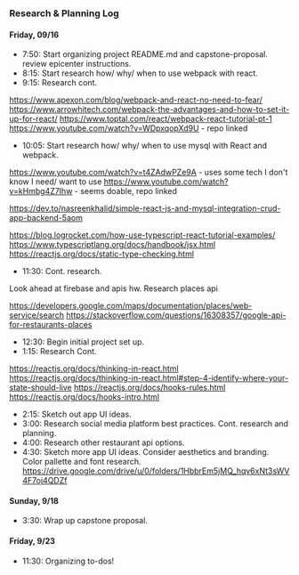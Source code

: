 ### Research & Planning Log
#### Friday, 09/16

* 7:50: Start organizing project README.md and capstone-proposal. 
        review epicenter instructions.
* 8:15: Start research how/ why/ when to use webpack with react.
* 9:15: Research cont.

https://www.apexon.com/blog/webpack-and-react-no-need-to-fear/
https://www.arrowhitech.com/webpack-the-advantages-and-how-to-set-it-up-for-react/
https://www.toptal.com/react/webpack-react-tutorial-pt-1
https://www.youtube.com/watch?v=WDpxqopXd9U - repo linked

* 10:05: Start research how/ why/ when to use mysql with React and webpack.

https://www.youtube.com/watch?v=t4ZAdwPZe9A - uses some tech I don't know I need/ want to use
https://www.youtube.com/watch?v=kHmbg4Z7Ihw - seems doable, repo linked 

https://dev.to/nasreenkhalid/simple-react-js-and-mysql-integration-crud-app-backend-5aom

https://blog.logrocket.com/how-use-typescript-react-tutorial-examples/
https://www.typescriptlang.org/docs/handbook/jsx.html
https://reactjs.org/docs/static-type-checking.html

* 11:30: Cont. research.

Look ahead at firebase and apis hw.
Research places api

https://developers.google.com/maps/documentation/places/web-service/search
https://stackoverflow.com/questions/16308357/google-api-for-restaurants-places

* 12:30: Begin initial project set up.
* 1:15: Research Cont.

https://reactjs.org/docs/thinking-in-react.html
https://reactjs.org/docs/thinking-in-react.html#step-4-identify-where-your-state-should-live
https://reactjs.org/docs/hooks-rules.html
https://reactjs.org/docs/hooks-intro.html

* 2:15: Sketch out app UI ideas.
* 3:00: Research social media platform best practices. Cont. research and planning.
* 4:00: Research other restaurant api options.
* 4:30: Sketch more app UI ideas.
        Consider aesthetics and branding.
        Color pallette and font research.
        https://drive.google.com/drive/u/0/folders/1HbbrEm5jMQ_hqv6xNt3sWV4F7oj4QDZf

#### Sunday, 9/18

* 3:30: Wrap up capstone proposal.

#### Friday, 9/23

* 11:30: Organizing to-dos!
